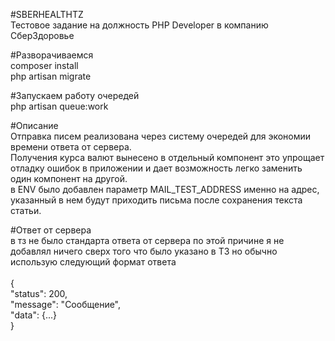 #SBERHEALTHTZ
<br/>
Тестовое задание на должность PHP Developer в компанию СберЗдоровье

#Разворачиваемся
<br/>
composer install
<br/>
php artisan migrate
<br/>

#Запускаем работу очередей
<br/>
php artisan queue:work

#Описание
<br/>
Отправка писем реализована через систему очередей для экономии времени ответа от сервера.<br/>
Получения курса валют вынесено в отдельный компонент это упрощает отладку ошибок в приложении и дает возможность легко заменить один компонент на другой.<br/>
в ENV было добавлен параметр MAIL_TEST_ADDRESS именно на адрес, указанный в нем будут приходить письма после сохранения текста статьи.
<br/>

#Ответ от сервера
<br/>
в тз не было стандарта ответа от сервера по этой причине я не добавлял ничего сверх того что было указано в ТЗ но обычно использую следующий формат ответа
<br/>
<br/>
{
    <br/>
    "status": 200,
    <br/>
    "message": "Сообщение",
    <br/>
    "data": {...}
    <br/>
}
